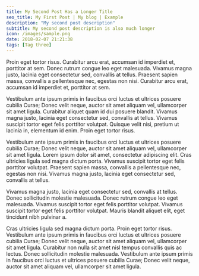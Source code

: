 ```yaml
---
title: My Second Post Has a Longer Title
seo_title: My First Post | My blog | Example
description: "My second post description"
subtitle: My second post description is also much longer
icon: /images/sample.png
date: 2018-02-07 21:21:38
tags: [Tag three]
---
```


Proin eget tortor risus. Curabitur arcu erat, accumsan id imperdiet et, porttitor at sem. Donec rutrum congue leo eget malesuada. Vivamus magna justo, lacinia eget consectetur sed, convallis at tellus. Praesent sapien massa, convallis a pellentesque nec, egestas non nisi. Curabitur arcu erat, accumsan id imperdiet et, porttitor at sem.

Vestibulum ante ipsum primis in faucibus orci luctus et ultrices posuere cubilia Curae; Donec velit neque, auctor sit amet aliquam vel, ullamcorper sit amet ligula. Curabitur aliquet quam id dui posuere blandit. Vivamus magna justo, lacinia eget consectetur sed, convallis at tellus. Vivamus suscipit tortor eget felis porttitor volutpat. Quisque velit nisi, pretium ut lacinia in, elementum id enim. Proin eget tortor risus.

Vestibulum ante ipsum primis in faucibus orci luctus et ultrices posuere cubilia Curae; Donec velit neque, auctor sit amet aliquam vel, ullamcorper sit amet ligula. Lorem ipsum dolor sit amet, consectetur adipiscing elit. Cras ultricies ligula sed magna dictum porta. Vivamus suscipit tortor eget felis porttitor volutpat. Praesent sapien massa, convallis a pellentesque nec, egestas non nisi. Vivamus magna justo, lacinia eget consectetur sed, convallis at tellus.

Vivamus magna justo, lacinia eget consectetur sed, convallis at tellus. Donec sollicitudin molestie malesuada. Donec rutrum congue leo eget malesuada. Vivamus suscipit tortor eget felis porttitor volutpat. Vivamus suscipit tortor eget felis porttitor volutpat. Mauris blandit aliquet elit, eget tincidunt nibh pulvinar a.

Cras ultricies ligula sed magna dictum porta. Proin eget tortor risus. Vestibulum ante ipsum primis in faucibus orci luctus et ultrices posuere cubilia Curae; Donec velit neque, auctor sit amet aliquam vel, ullamcorper sit amet ligula. Curabitur non nulla sit amet nisl tempus convallis quis ac lectus. Donec sollicitudin molestie malesuada. Vestibulum ante ipsum primis in faucibus orci luctus et ultrices posuere cubilia Curae; Donec velit neque, auctor sit amet aliquam vel, ullamcorper sit amet ligula.
